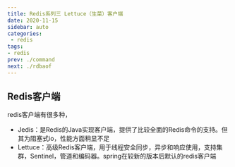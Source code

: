 ```yaml
---
title: Redis系列三 Lettuce（生菜）客户端
date: 2020-11-15
sidebar: auto
categories:
 - redis
tags:
- redis
prev: ./command
next: ./rdbaof
---
```


## Redis客户端
redis客户端有很多种，
- Jedis：是Redis的Java实现客户端，提供了比较全面的Redis命令的支持。但其为阻塞式io，性能方面稍显不足
- Lettuce：高级Redis客户端，用于线程安全同步，异步和响应使用，支持集群，Sentinel，管道和编码器。spring在较新的版本后默认的redis客户端